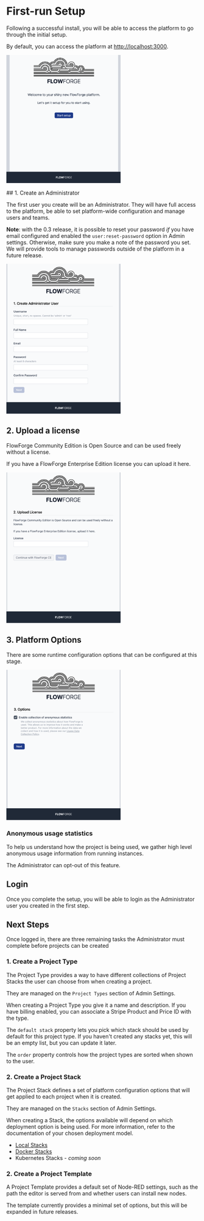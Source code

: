 # First-run Setup

Following a successful install, you will be able to access the platform to go
through the initial setup.

By default, you can access the platform at [http://localhost:3000](http://localhost:3000).

<img src="images/setup-01.png" width=300 />

## 1. Create an Administrator

The first user you create will be an Administrator. They will have full access
to the platform, be able to set platform-wide configuration and manage users and teams.

**Note**: with the 0.3 release, it is possible to reset your password *if* you have email
configured and enabled the `user:reset-password` option in Admin settings. Otherwise,
make sure you make a note of the password you set. We will provide tools to manage passwords
outside of the platform in a future release.

<img src="images/setup-02-user.png" width=300 />

## 2. Upload a license

FlowForge Community Edition is Open Source and can be used freely without a license.

If you have a FlowForge Enterprise Edition license you can upload it here.

<img src="images/setup-03-license.png" width=300 />

## 3. Platform Options

There are some runtime configuration options that can be configured at this stage.

<img src="images/setup-04-options.png" width=300 />

### Anonymous usage statistics

To help us understand how the project is being used, we gather high level
anonymous usage information from running instances.

The Administrator can opt-out of this feature.

## Login

Once you complete the setup, you will be able to login as the Administrator user
you created in the first step.

## Next Steps

Once logged in, there are three remaining tasks the Administrator must complete
before projects can be created

### 1. Create a Project Type

The Project Type provides a way to have different collections of Project Stacks
the user can choose from when creating a project.

They are managed on the `Project Types` section of Admin Settings.

When creating a Project Type you give it a name and description. If you have
billing enabled, you can associate a Stripe Product and Price ID with the type.

The `default stack` property lets you pick which stack should be used by default
for this project type. If you haven't created any stacks yet, this will be an
empty list, but you can update it later.

The `order` property controls how the project types are sorted when shown to the
user.


### 2. Create a Project Stack

The Project Stack defines a set of platform configuration options that will get
applied to each project when it is created.

They are managed on the `Stacks` section of Admin Settings.

When creating a Stack, the options available will depend on which deployment
option is being used. For more information, refer to the documentation of your
chosen deployment model.


 - [Local Stacks](./local/stacks.md)
 - [Docker Stacks](./docker/stacks.md)
 - Kubernetes Stacks - *coming soon*

### 2. Create a Project Template

A Project Template provides a default set of Node-RED settings, such as the path
the editor is served from and whether users can install new nodes.

The template currently provides a minimal set of options, but this will be
expanded in future releases.

